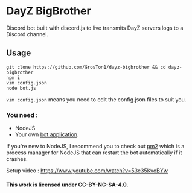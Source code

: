 # DayZ BigBrother
Discord bot built with discord.js to live transmits DayZ servers logs to a Discord channel.

## Usage
```
git clone https://github.com/GrosTon1/dayz-bigbrother && cd dayz-bigbrother
npm i
vim config.json
node bot.js
```
`vim config.json` means you need to edit the config.json files to suit you.

### You need :
* NodeJS
* Your own [bot application](https://discordpy.readthedocs.io/en/rewrite/discord.html).

If you're new to NodeJS, I recommend you to check out [pm2](http://pm2.keymetrics.io/) which is a process manager for NodeJS that can restart the bot automatically if it crashes.

Setup video : https://www.youtube.com/watch?v=53c35KvoBYw

#### This work is licensed under CC-BY-NC-SA-4.0.
